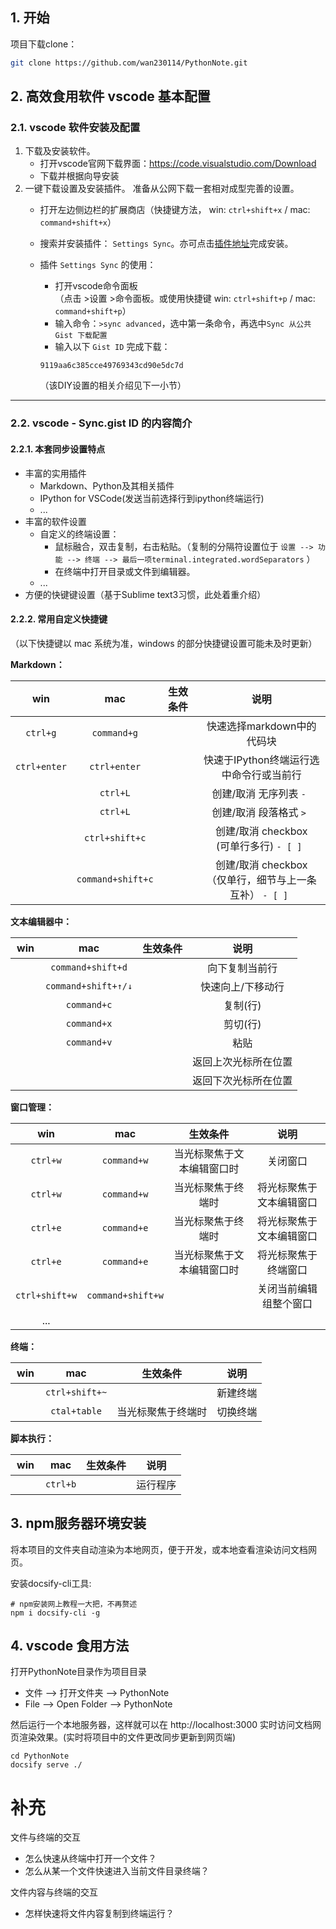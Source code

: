 ## 1. 开始

项目下载clone：  
```bash
git clone https://github.com/wan230114/PythonNote.git
```

## 2. 高效食用软件 vscode 基本配置

### 2.1. vscode 软件安装及配置

1. 下载及安装软件。
   - 打开vscode官网下载界面：https://code.visualstudio.com/Download
   - 下载并根据向导安装
2. 一键下载设置及安装插件。 准备从公网下载一套相对成型完善的设置。
   - 打开左边侧边栏的扩展商店（快捷键方法， win: `ctrl+shift+x` / mac: `command+shift+x`）
   - 搜索并安装插件： `Settings Sync`。亦可点击[插件地址](https://marketplace.visualstudio.com/items?itemName=Shan.code-settings-sync)完成安装。
   - 插件 `Settings Sync` 的使用：
     - 打开vscode命令面板  
       （点击 >设置 >命令面板。或使用快捷键 win: `ctrl+shift+p` / mac: `command+shift+p`）
     - 输入命令：`>sync advanced`，选中第一条命令，再选中`Sync 从公共 Gist 下载配置`
     - 输入以下 `Gist ID` 完成下载：
      ```text
      9119aa6c385cce49769343cd90e5dc7d
      ```

      （该DIY设置的相关介绍见下一小节）

---
### 2.2. vscode - Sync.gist ID 的内容简介

#### 2.2.1. 本套同步设置特点
- 丰富的实用插件
  - Markdown、Python及其相关插件
  - IPython for VSCode(发送当前选择行到ipython终端运行)
  - ...
- 丰富的软件设置
  - 自定义的终端设置：
    - 鼠标融合，双击复制，右击粘贴。（复制的分隔符设置位于 `设置 --> 功能 --> 终端 --> 最后一项terminal.integrated.wordSeparators` ）
    - 在终端中打开目录或文件到编辑器。
  - ...
- 方便的快键键设置（基于Sublime text3习惯，此处着重介绍）

#### 2.2.2. 常用自定义快捷键

（以下快捷键以 mac 系统为准，windows 的部分快捷键设置可能未及时更新）


**Markdown：**

|      win       |          mac          | 生效条件  |                           说明                           |
|:--------------:|:---------------------:|:---------:|:--------------------------------------------------------:|
|   `ctrl+g`   |     `command+g`     | <b>  </b> |                快速选择markdown中的代码块                |
| `ctrl+enter` |    `ctrl+enter`     | <b>  </b> |         快速于IPython终端运行选中命令行或当前行          |
|   <b>  </b>    |      `ctrl+L`       | <b>  </b> |                 创建/取消 无序列表 `- `                  |
|   <b>  </b>    |      `ctrl+L`       | <b>  </b> |                 创建/取消 段落格式 `> `                  |
|   <b>  </b>    |  `ctrl+shift+c`   | <b>  </b> |         创建/取消 checkbox<br>(可单行多行) `- [ ] `         |
|   <b>  </b>    | `command+shift+c` | <b>  </b> | 创建/取消 checkbox<br>（仅单行，细节与上一条互补） `- [ ] ` |


**文本编辑器中：**

|    win    |           mac           | 生效条件  |         说明         |
|:---------:|:-----------------------:|:---------:|:--------------------:|
| <b>  </b> |  `command+shift+d`  | <b>  </b> |    向下复制当前行    |
| <b>  </b> | `command+shift+↑/↓` | <b>  </b> |  快速向上/下移动行   |
| <b>  </b> |      `command+c`      | <b>  </b> |       复制(行)       |
| <b>  </b> |      `command+x`      | <b>  </b> |       剪切(行)       |
| <b>  </b> |      `command+v`      | <b>  </b> |         粘贴         |
| <b>  </b> |        <b>  </b>        | <b>  </b> | 返回上次光标所在位置 |
| <b>  </b> |        <b>  </b>        | <b>  </b> | 返回下次光标所在位置 |


**窗口管理：**

|        win         |          mac          |          生效条件          |           说明           |
|:------------------:|:---------------------:|:--------------------------:|:------------------------:|
|     `ctrl+w`     |     `command+w`     | 当光标聚焦于文本编辑窗口时 |         关闭窗口         |
|     `ctrl+w`     |     `command+w`     |     当光标聚焦于终端时     | 将光标聚焦于文本编辑窗口 |
|     `ctrl+e`     |     `command+e`     |     当光标聚焦于终端时     | 将光标聚焦于文本编辑窗口 |
|     `ctrl+e`     |     `command+e`     | 当光标聚焦于文本编辑窗口时 |   将光标聚焦于终端窗口   |
| `ctrl+shift+w` | `command+shift+w` |         <b>  </b>          |  关闭当前编辑组整个窗口  |
|        ...         |       <b>  </b>       |         <b>  </b>          |        <b>  </b>         |


**终端：**

|    win    |        mac         |      生效条件      |   说明   |
|:---------:|:------------------:|:------------------:|:--------:|
| <b>  </b> | `ctrl+shift+~` |     <b>  </b>      | 新建终端 |
| <b>  </b> |   `ctal+table`   | 当光标聚焦于终端时 | 切换终端 |


**脚本执行：**

|    win    |   mac    | 生效条件  |   说明   |
|:---------:|:--------:|:---------:|:--------:|
| <b>  </b> | `ctrl+b` | <b>  </b> | 运行程序 |


## 3. npm服务器环境安装

将本项目的文件夹自动渲染为本地网页，便于开发，或本地查看渲染访问文档网页。

安装docsify-cli工具:
```shell
# npm安装网上教程一大把，不再赘述
npm i docsify-cli -g
```

## 4. vscode 食用方法

打开PythonNote目录作为项目目录  
- 文件 --> 打开文件夹  --> PythonNote
- File --> Open Folder --> PythonNote

然后运行一个本地服务器，这样就可以在 http://localhost:3000 实时访问文档网页渲染效果。(实时将项目中的文件更改同步更新到网页端)

```shell
cd PythonNote
docsify serve ./
```


# 补充

文件与终端的交互
- 怎么快速从终端中打开一个文件？
- 怎么从某一个文件快速进入当前文件目录终端？

文件内容与终端的交互
- 怎样快速将文件内容复制到终端运行？
